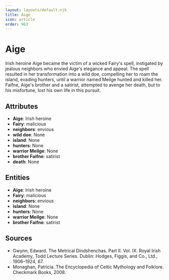 ```yaml
---
layout: layouts/default.njk
title: Aige
icon: article
order: 963
---
```

# Aige

Irish heroine Aige became the victim of a wicked Fairy's spell, instigated by jealous neighbors who envied Aige's elegance and appeal. The spell resulted in her transformation into a wild doe, compelling her to roam the island, evading hunters, until a warrior named Meilge hunted and killed her. Faifne, Aige's brother and a satirist, attempted to avenge her death, but to his misfortune, lost his own life in this pursuit.

## Attributes

- **Aige**: Irish heroine
- **Fairy**: malicious
- **neighbors**: envious
- **wild doe**: None
- **island**: None
- **hunters**: None
- **warrior Meilge**: None
- **brother Faifne**: satirist
- **death**: None

## Entities

- **Aige**: Irish heroine
- **Fairy**: malicious
- **neighbors**: envious
- **island**: None
- **hunters**: None
- **warrior Meilge**: None
- **brother Faifne**: satirist

## Sources

- Gwynn, Edward. The Metrical Dindshenchas. Part II. Vol. IX. Royal Irish Academy, Todd Lecture Series. Dublin: Hodges, Figgis, and Co., Ltd., 1906–1924, 67.
- Monaghan, Patricia. The Encyclopedia of Celtic Mythology and Folklore. Checkmark Books, 2008.

